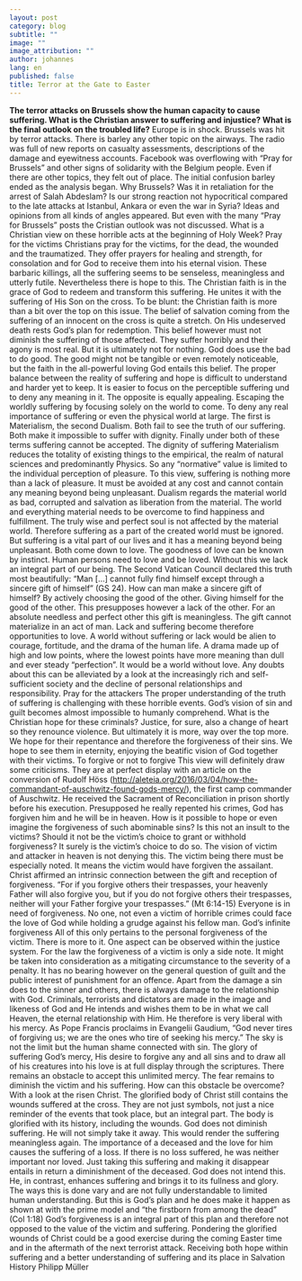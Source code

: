 ```yaml
---
layout: post
category: blog
subtitle: ""
image: ""
image_attribution: ""
author: johannes
lang: en
published: false
title: Terror at the Gate to Easter
---
```


**The terror attacks on Brussels show the human capacity to cause suffering. What is the Christian answer to suffering and injustice? What is the final outlook on the troubled life?**
Europe is in shock. Brussels was hit by terror attacks. There is barley any other topic on the airways. The radio was full of new reports on casualty assessments, descriptions of the damage and eyewitness accounts. Facebook was overflowing with “Pray for Brussels” and other signs of solidarity with the Belgium people. Even if there are other topics, they felt out of place. The initial confusion barley ended as the analysis began.
Why Brussels? Was it in retaliation for the arrest of Salah Abdeslam? Is our strong reaction not hypocritical compared to the late attacks at Istanbul, Ankara or even the war in Syria? Ideas and opinions from all kinds of angles appeared. But even with the many “Pray for Brussels” posts the Cristian outlook was not discussed. What is a Christian view on these horrible acts at the beginning of Holy Week? 
Pray for the victims
Christians pray for the victims, for the dead, the wounded and the traumatized. They offer prayers for healing and strength, for consolation and for God to receive them into his eternal vision. These barbaric killings, all the suffering seems to be senseless, meaningless and utterly futile. Nevertheless there is hope to this. The Christian faith is in the grace of God to redeem and transform this suffering. He unites it with the suffering of His Son on the cross. To be blunt: the Christian faith is more than a bit over the top on this issue. The belief of salvation coming from the suffering of an innocent on the cross is quite a stretch. On His undeserved death rests God’s plan for redemption. 
This belief however must not diminish the suffering of those affected. They suffer horribly and their agony is most real. But it is ultimately not for nothing. God does use the bad to do good. The good might not be tangible or even remotely noticeable, but the faith in the all-powerful loving God entails this belief. The proper balance between the reality of suffering and hope is difficult to understand and harder yet to keep. It is easier to focus on the perceptible suffering und to deny any meaning in it. The opposite is equally appealing. Escaping the worldly suffering by focusing solely on the world to come. To deny any real importance of suffering or even the physical world at large. The first is Materialism, the second Dualism. Both fail to see the truth of our suffering. Both make it impossible to suffer with dignity. Finally under both of these terms suffering cannot be accepted. 
The dignity of suffering 
Materialism reduces the totality of existing things to the empirical, the realm of natural sciences and predominantly Physics. So any “normative” value is limited to the individual perception of pleasure. To this view, suffering is nothing more than a lack of pleasure. It must be avoided at any cost and cannot contain any meaning beyond being unpleasant. 
Dualism regards the material world as bad, corrupted and salvation as liberation from the material. The world and everything material needs to be overcome to find happiness and fulfillment.  The truly wise and perfect soul is not affected by the material world. Therefore suffering as a part of the created world must be ignored. 
But suffering is a vital part of our lives and it has a meaning beyond being unpleasant. Both come down to love. The goodness of love can be known by instinct. Human persons need to love and be loved. Without this we lack an integral part of our being. The Second Vatican Council declared this truth most beautifully:  “Man […] cannot fully find himself except through a sincere gift of himself” (GS 24). How can man make a sincere gift of himself? 
By actively choosing the good of the other. Giving himself for the good of the other. This presupposes however a lack of the other. For an absolute needless and perfect other this gift is meaningless. The gift cannot materialize in an act of man. Lack and suffering become therefore opportunities to love. A world without suffering or lack would be alien to courage, fortitude, and the drama of the human life. A drama made up of high and low points, where the lowest points have more meaning than dull and ever steady “perfection”. It would be a world without love. Any doubts about this can be alleviated by a look at the increasingly rich and self-sufficient society and the decline of personal relationships and responsibility.
Pray for the attackers 
The proper understanding of the truth of suffering is challenging with these horrible events. God’s vision of sin and guilt becomes almost impossible to humanly comprehend. What is the Christian hope for these criminals? Justice, for sure, also a change of heart so they renounce violence. But ultimately it is more, way over the top more. We hope for their repentance and therefore the forgiveness of their sins. We hope to see them in eternity, enjoying the beatific vision of God together with their victims. 
To forgive or not to forgive
This view will definitely draw some criticisms. They are at perfect display with an article on the conversion of Rudolf Höss (http://aleteia.org/2016/03/04/how-the-commandant-of-auschwitz-found-gods-mercy/), the first camp commander of Auschwitz. He received the Sacrament of Reconciliation in prison shortly before his execution. Presupposed he really repented his crimes, God has forgiven him and he will be in heaven. How is it possible to hope or even imagine the forgiveness of such abominable sins? Is this not an insult to the victims? Should it not be the victim’s choice to grant or withhold forgiveness?
It surely is the victim’s choice to do so. The vision of victim and attacker in heaven is not denying this. The victim being there must be especially noted. It means the victim would have forgiven the assailant. Christ affirmed an intrinsic connection between the gift and reception of forgiveness. “For if you forgive others their trespasses, your heavenly Father will also forgive you, but if you do not forgive others their trespasses, neither will your Father forgive your trespasses.” (Mt 6:14-15) Everyone is in need of forgiveness. No one, not even a victim of horrible crimes could face the love of God while holding a grudge against his fellow man. 
God’s infinite forgiveness
All of this only pertains to the personal forgiveness of the victim. There is more to it. One aspect can be observed within the justice system. For the law the forgiveness of a victim is only a side note. It might be taken into consideration as a mitigating circumstance to the severity of a penalty. It has no bearing however on the general question of guilt and the public interest of punishment for an offence. 
Apart from the damage a sin does to the sinner and others, there is always damage to the relationship with God. Criminals, terrorists and dictators are made in the image and likeness of God and He intends and wishes them to be in what we call Heaven, the eternal relationship with Him.  He therefore is very liberal with his mercy. As Pope Francis proclaims in Evangelii Gaudium, “God never tires of forgiving us; we are the ones who tire of seeking his mercy.” The sky is not the limit but the human shame connected with sin.
The glory of suffering
God’s mercy, His desire to forgive any and all sins and to draw all of his creatures into his love is at full display through the scriptures. There remains an obstacle to accept this unlimited mercy. The fear remains to diminish the victim and his suffering. How can this obstacle be overcome? With a look at the risen Christ. The glorified body of Christ still contains the wounds suffered at the cross. They are not just symbols, not just a nice reminder of the events that took place, but an integral part. The body is glorified with its history, including the wounds.
God does not diminish suffering. He will not simply take it away. This would render the suffering meaningless again. The importance of a deceased and the love for him causes the suffering of a loss. If there is no loss suffered, he was neither important nor loved. Just taking this suffering and making it disappear entails in return a diminishment of the deceased. God does not intend this.  He, in contrast, enhances suffering and brings it to its fullness and glory. The ways this is done vary and are not fully understandable to limited human understanding. But this is God’s plan and he does make it happen as shown at with the prime model and “the firstborn from among the dead” (Col 1:18) 
God’s forgiveness is an integral part of this plan and therefore not opposed to the value of the victim and suffering. Pondering the glorified wounds of Christ could be a good exercise during the coming Easter time and in the aftermath of the next terrorist attack. Receiving both hope within suffering and a better understanding of suffering and its place in Salvation History
Philipp Müller

